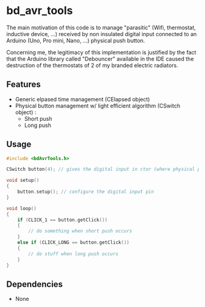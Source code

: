 # bd_avr_tools

The main motivation of this code is to manage "parasitic" (Wifi, thermostat, inductive device, ...) received by non insulated digital input connected to an Arduino (Uno, Pro mini, Nano, ...) physical push button.

Concerning me, the legitimacy of this implementation is justified by the fact that the Arduino library called "Debouncer" available in the IDE caused the destruction of the thermostats of 2 of my branded electric radiators.

## Features

  - Generic elpased time management (CElapsed object)
  - Physical button management w/ light efficient algorithm (CSwitch object) :
    - Short push
    - Long push

## Usage
```C++
#include <bdAvrTools.h>

CSwitch button(4); // gives the digital input in ctor (where physical push button is plugged)

void setup()
{   
    button.setup(); // configure the digital input pin
}

void loop()
{   
    if (CLICK_1 == button.getClick())
    {
        // do something when short push occurs
    }
    else if (CLICK_LONG == button.getClick())
    {
        // do stuff when long push occurs
    }
}
```

## Dependencies
  - None
